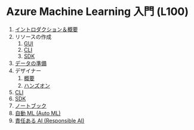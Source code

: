 # Azure Machine Learning 入門 (L100)

1. [イントロダクション＆概要](./1_%E3%82%A4%E3%83%B3%E3%83%88%E3%83%AD%E3%83%80%E3%82%AF%E3%82%B7%E3%83%A7%E3%83%B3%EF%BC%86%E6%A6%82%E8%A6%81/README.md)
2. リソースの作成
   1. [GUI](./2_リソースの作成(1_GUI)/README.md)
   2. [CLI](./2_リソースの作成(2_CLI)/README.md)
   3. [SDK](./2_リソースの作成(3_SDK)/README.md)
3. [データの準備](./3_%E3%83%87%E3%83%BC%E3%82%BF%E3%81%AE%E6%BA%96%E5%82%99/README.md)
4. デザイナー
   1. [概要](./4_デザイナー(1_概要)/README.md)
   2. [ハンズオン](./4_デザイナー(2_ハンズオン)/README.md)
5. [CLI](./5_CLI/README.md)
6. [SDK](./6_SDK/README.md)
7. [ノートブック](./7_ノートブック/README.md)
8. [自動 ML (Auto ML)](./8_自動ML(AutoML)/README.md)
9. [責任ある AI (Responsible AI)](./9_責任あるAI(ResponsibleAI)/README.md)
